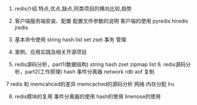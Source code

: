 1. redis介绍
	特点,优点,缺点,同类项目的横向比较,趋势

2. 客户端服务端安装、配置
	配置文件参数的说明
	客户端的使用
	pyredis
	hiredis
	jredis

3. 基本命令使用
	string
	hash
	list
	set
	zset
	事务
	管理

4. 案例、应用实践及相关开源项目

5. redis源码分析，part1(数据结构)
	string
	hash
	zset
	zipmap
	list
	6. redis源码分析，part2(工作原理)
	hash
	事件分离器
	network
	rdb
	aof
	复制

7 redis 和 memcahced的差异
	memcached的源码分析
	网络
	内存分配
	lru

8. redis模块的复用
	事件分离器的使用
	hash的使用
	linenose的使用
